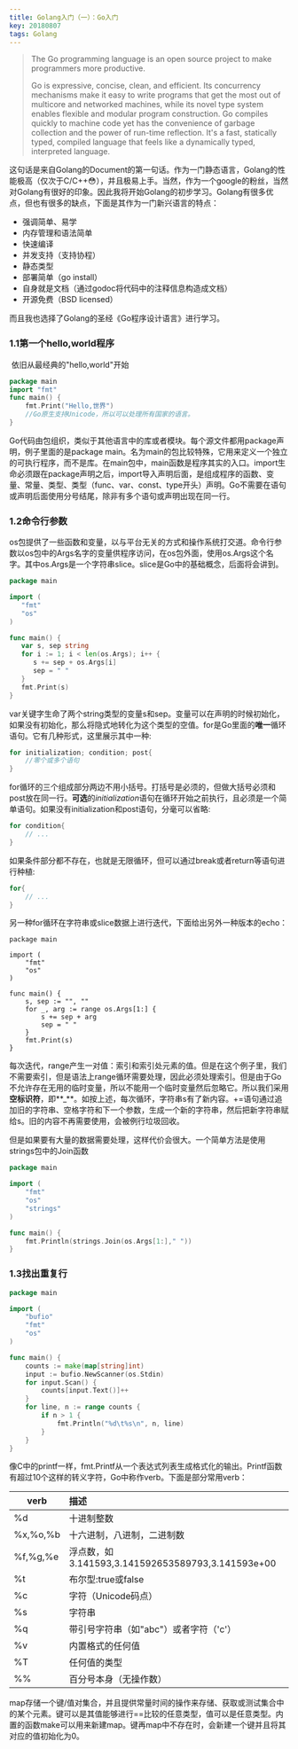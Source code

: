 ```yaml
---
title: Golang入门（一）：Go入门
key: 20180807
tags: Golang
---
```


> The Go programming language is an open source project to make programmers more productive.
>
> Go is expressive, concise, clean, and efficient. Its concurrency mechanisms make it easy to write programs that get the most out of multicore and networked machines, while its novel type system enables flexible and modular program construction. Go compiles quickly to machine code yet has the convenience of garbage collection and the power of run-time reflection. It's a fast, statically typed, compiled language that feels like a dynamically typed, interpreted language.



​        这句话是来自Golang的Document的第一句话。作为一门静态语言，Golang的性能极高（仅次于C/C++:flushed:），并且极易上手。当然，作为一个google的粉丝，当然对Golang有很好的印象。因此我将开始Golang的初步学习。Golang有很多优点，但也有很多的缺点，下面是其作为一门新兴语言的特点：

* 强调简单、易学
* 内存管理和语法简单
* 快速编译
* 并发支持（支持协程）
* 静态类型
* 部署简单（go install）
* 自身就是文档（通过godoc将代码中的注释信息构造成文档）
* 开源免费（BSD licensed）

而且我也选择了Golang的圣经《Go程序设计语言》进行学习。

### 1.1第一个hello,world程序

​        依旧从最经典的"hello,world"开始

```go
package main
import "fmt"
func main() {
	fmt.Print("Hello,世界")
    //Go原生支持Unicode，所以可以处理所有国家的语言。
}
```

​        Go代码由包组织，类似于其他语言中的库或者模块。每个源文件都用package声明，例子里面的是package main。名为main的包比较特殊，它用来定义一个独立的可执行程序，而不是库。在main包中，main函数是程序其实的入口。import生命必须跟在package声明之后，import导入声明后面，是组成程序的函数、变量、常量、类型、类型（func、var、const、type开头）声明。Go不需要在语句或声明后面使用分号结尾，除非有多个语句或声明出现在同一行。

### 1.2命令行参数

​       os包提供了一些函数和变量，以与平台无关的方式和操作系统打交道。命令行参数以os包中的Args名字的变量供程序访问，在os包外面，使用os.Args这个名字。其中os.Args是一个字符串slice。slice是Go中的基础概念，后面将会讲到。

```go
package main

import (
   "fmt"
   "os"
)

func main() {
   var s, sep string
   for i := 1; i < len(os.Args); i++ {
      s += sep + os.Args[i]
      sep = " "
   }
   fmt.Print(s)
} 
```

​        var关键字生命了两个string类型的变量s和sep。变量可以在声明的时候初始化，如果没有初始化，那么将隐式地转化为这个类型的空值。for是Go里面的**唯一**循环语句。它有几种形式，这里展示其中一种:

```go
for initialization; condition; post{
    //零个或多个语句
}
```

​        for循环的三个组成部分两边不用小括号。打括号是必须的，但做大括号必须和post放在同一行。**可选**的*initialization*语句在循环开始之前执行，且必须是一个简单语句。如果没有initialization和post语句，分毫可以省略:

```go
for condition{
    // ...
}
```

​	 如果条件部分都不存在，也就是无限循环，但可以通过break或者return等语句进行种植:

```go
for{
    // ...
}
```

​	 另一种for循环在字符串或slice数据上进行迭代，下面给出另外一种版本的echo：

```
package main

import (
	"fmt"
	"os"
)

func main() {
	s, sep := "", ""
	for _, arg := range os.Args[1:] {
		s += sep + arg
		sep = " "
	}
	fmt.Print(s)
}
```

​	 每次迭代，range产生一对值：索引和索引处元素的值。但是在这个例子里，我们不需要索引，但是语法上range循环需要处理，因此必须处理索引。但是由于Go不允许存在无用的临时变量，所以不能用一个临时变量然后忽略它。所以我们采用**空标识符**，即**_**。如按上述，每次循环，字符串s有了新内容。+=语句通过追加旧的字符串、空格字符和下一个参数，生成一个新的字符串，然后把新字符串赋给s。旧的内容不再需要使用，会被例行垃圾回收。

​	 但是如果要有大量的数据需要处理，这样代价会很大。一个简单方法是使用strings包中的Join函数

```go
package main

import (
	"fmt"
	"os"
	"strings"
)

func main() {
	fmt.Println(strings.Join(os.Args[1:]," "))
}
```

### 1.3找出重复行

```go
package main

import (
	"bufio"
	"fmt"
	"os"
)

func main() {
	counts := make(map[string]int)
	input := bufio.NewScanner(os.Stdin)
	for input.Scan() {
		counts[input.Text()]++
	}
	for line, n := range counts {
		if n > 1 {
			fmt.Println("%d\t%s\n", n, line)
		}
	}
}
```

像C中的printf一样，fmt.Printf从一个表达式列表生成格式化的输出。Printf函数有超过10个这样的转义字符，Go中称作verb。下面是部分常用verb：

| verb     | 描述     |
| -------- | :------- |
| %d  | 十进制整数 |
| %x,%o,%b | 十六进制，八进制，二进制数 |
| %f,%g,%e | 浮点数，如3.141593,3.141592653589793,3.141593e+00 |
| %t | 布尔型:true或false |
| %c | 字符（Unicode码点） |
| %s | 字符串 |
| %q | 带引号字符串（如"abc"）或者字符（'c'） |
| %v | 内置格式的任何值 |
| %T | 任何值的类型 |
| %% | 百分号本身（无操作数） |

map存储一个键/值对集合，并且提供常量时间的操作来存储、获取或测试集合中的某个元素。键可以是其值能够进行==比较的任意类型，值可以是任意类型。内置的函数make可以用来新建map。键再map中不存在时，会新建一个键并且将其对应的值初始化为0。


